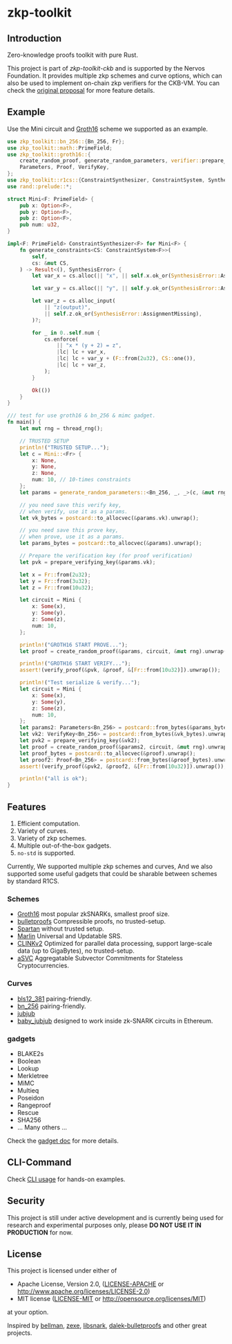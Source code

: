 # zkp-toolkit

## Introduction

Zero-knowledge proofs toolkit with pure Rust.

This project is part of *zkp-toolkit-ckb* and is supported by the Nervos Foundation. It provides multiple zkp schemes and curve options, which can also be used to implement on-chain zkp verifiers for the CKB-VM. You can check the [original proposal](https://talk.nervos.org/t/secbit-labs-zkp-toolkit-ckb-a-zero-knowledge-proof-toolkit-for-ckb/4254) for more feature details.

## Example

Use the Mini circuit and [Groth16](https://eprint.iacr.org/2016/260) scheme we supported as an example.

```rust
use zkp_toolkit::bn_256::{Bn_256, Fr};
use zkp_toolkit::math::PrimeField;
use zkp_toolkit::groth16::{
    create_random_proof, generate_random_parameters, verifier::prepare_verifying_key, verify_proof,
    Parameters, Proof, VerifyKey,
};
use zkp_toolkit::r1cs::{ConstraintSynthesizer, ConstraintSystem, SynthesisError};
use rand::prelude::*;

struct Mini<F: PrimeField> {
    pub x: Option<F>,
    pub y: Option<F>,
    pub z: Option<F>,
    pub num: u32,
}

impl<F: PrimeField> ConstraintSynthesizer<F> for Mini<F> {
    fn generate_constraints<CS: ConstraintSystem<F>>(
        self,
        cs: &mut CS,
    ) -> Result<(), SynthesisError> {
        let var_x = cs.alloc(|| "x", || self.x.ok_or(SynthesisError::AssignmentMissing))?;

        let var_y = cs.alloc(|| "y", || self.y.ok_or(SynthesisError::AssignmentMissing))?;

        let var_z = cs.alloc_input(
            || "z(output)",
            || self.z.ok_or(SynthesisError::AssignmentMissing),
        )?;

        for _ in 0..self.num {
            cs.enforce(
                || "x * (y + 2) = z",
                |lc| lc + var_x,
                |lc| lc + var_y + (F::from(2u32), CS::one()),
                |lc| lc + var_z,
            );
        }

        Ok(())
    }
}

/// test for use groth16 & bn_256 & mimc gadget.
fn main() {
    let mut rng = thread_rng();

    // TRUSTED SETUP
    println!("TRUSTED SETUP...");
    let c = Mini::<Fr> {
        x: None,
        y: None,
        z: None,
        num: 10, // 10-times constraints
    };
    let params = generate_random_parameters::<Bn_256, _, _>(c, &mut rng).unwrap();

    // you need save this verify key,
    // when verify, use it as a params.
    let vk_bytes = postcard::to_allocvec(&params.vk).unwrap();

    // you need save this prove key,
    // when prove, use it as a params.
    let params_bytes = postcard::to_allocvec(&params).unwrap();

    // Prepare the verification key (for proof verification)
    let pvk = prepare_verifying_key(&params.vk);

    let x = Fr::from(2u32);
    let y = Fr::from(3u32);
    let z = Fr::from(10u32);

    let circuit = Mini {
        x: Some(x),
        y: Some(y),
        z: Some(z),
        num: 10,
    };

    println!("GROTH16 START PROVE...");
    let proof = create_random_proof(&params, circuit, &mut rng).unwrap();

    println!("GROTH16 START VERIFY...");
    assert!(verify_proof(&pvk, &proof, &[Fr::from(10u32)]).unwrap());

    println!("Test serialize & verify...");
    let circuit = Mini {
        x: Some(x),
        y: Some(y),
        z: Some(z),
        num: 10,
    };
    let params2: Parameters<Bn_256> = postcard::from_bytes(&params_bytes).unwrap();
    let vk2: VerifyKey<Bn_256> = postcard::from_bytes(&vk_bytes).unwrap();
    let pvk2 = prepare_verifying_key(&vk2);
    let proof = create_random_proof(&params2, circuit, &mut rng).unwrap();
    let proof_bytes = postcard::to_allocvec(&proof).unwrap();
    let proof2: Proof<Bn_256> = postcard::from_bytes(&proof_bytes).unwrap();
    assert!(verify_proof(&pvk2, &proof2, &[Fr::from(10u32)]).unwrap());

    println!("all is ok");
}
```

## Features

1. Efficient computation.
2. Variety of curves.
3. Variety of zkp schemes.
4. Multiple out-of-the-box gadgets.
5. `no-std` is supported.

Currently, We supported multiple zkp schemes and curves, And we also supported some useful gadgets that could be sharable between schemes by standard R1CS.

### Schemes
- [Groth16](https://eprint.iacr.org/2016/260) most popular zkSNARKs, smallest proof size.
- [bulletproofs](https://crypto.stanford.edu/bulletproofs/)  Compressible proofs, no trusted-setup.
- [Spartan](https://eprint.iacr.org/2019/550) without trusted setup.
- [Marlin](https://eprint.iacr.org/2019/1047) Universal and Updatable SRS.
- [CLINKv2]() Optimized for parallel data processing, support large-scale data (up to GigaBytes), no trusted-setup.
- [aSVC](https://eprint.iacr.org/2020/527) Aggregatable Subvector Commitments for Stateless Cryptocurrencies.

### Curves
- [bls12_381]() pairing-friendly.
- [bn_256]() pairing-friendly.
- [jubjub](https://z.cash/zh/technology/jubjub/)
- [baby_jubjub](https://eips.ethereum.org/EIPS/eip-2494) designed to work inside zk-SNARK circuits in Ethereum.

### gadgets
- BLAKE2s
- Boolean
- Lookup
- Merkletree
- MiMC
- Multieq
- Poseidon
- Rangeproof
- Rescue
- SHA256
- ... Many others ...

Check the [gadget doc](./src/gadgets) for more details.

## CLI-Command

Check [CLI usage](./cli) for hands-on examples.

## Security

This project is still under active development and is currently being used for research and experimental purposes only, please **DO NOT USE IT IN PRODUCTION** for now.

## License

This project is licensed under either of

 * Apache License, Version 2.0, ([LICENSE-APACHE](LICENSE-APACHE) or
   http://www.apache.org/licenses/LICENSE-2.0)
 * MIT license ([LICENSE-MIT](LICENSE-MIT) or
   http://opensource.org/licenses/MIT)

at your option.

Inspired by [bellman](https://github.com/zkcrypto/bellman), [zexe](https://github.com/scipr-lab/zexe), [libsnark](https://github.com/scipr-lab/libsnark), [dalek-bulletproofs](https://github.com/dalek-cryptography/bulletproofs) and other great projects.

